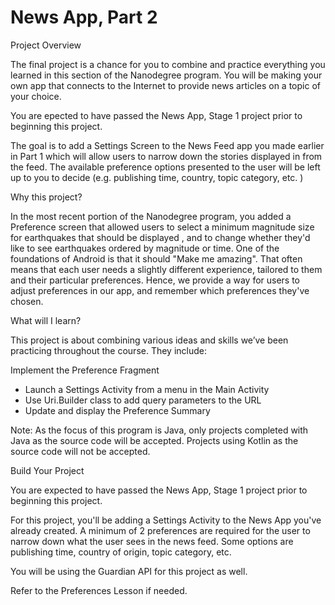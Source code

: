 # News App, Part 2 

Project Overview 

The final project is a chance for you to combine and practice everything you learned in this section of the Nanodegree program. You will be making your own app that connects to the Internet to provide news articles on a topic of your choice. 

You are epected to have passed the News App, Stage 1 project prior to beginning this project. 

The goal is to add a Settings Screen to the News Feed app you made earlier in Part 1 which will allow users to narrow down the stories displayed in from the feed. The available preference options presented to the user will be left up to you to decide (e.g. publishing time, country, topic category, etc. ) 

Why this project? 

In the most recent portion of the Nanodegree program, you added a Preference screen that allowed users to select a minimum magnitude size for earthquakes that should be displayed , and to change whether they'd like to see earthquakes ordered by magnitude or time. One of the foundations of Android is that it should "Make me amazing". That often means that each user needs a slightly different experience, tailored to them and their particular preferences. Hence, we provide a way for users to adjust preferences in our app, and remember which preferences they've chosen. 

What will I learn? 

This project is about combining various ideas and skills we’ve been practicing throughout the course. They include: 

Implement the Preference Fragment 

* Launch a Settings Activity from a menu in the Main Activity 
* Use Uri.Builder class to add query parameters to the URL 
* Update and display the Preference Summary 

Note: As the focus of this program is Java, only projects completed with Java as the source code will be accepted. Projects using Kotlin as the source code will not be accepted. 

Build Your Project 

You are expected to have passed the News App, Stage 1 project prior to beginning this project. 

For this project, you'll be adding a Settings Activity to the News App you've already created. A minimum of 2 preferences are required for the user to narrow down what the user sees in the news feed. Some options are publishing time, country of origin, topic category, etc. 

You will be using the Guardian API for this project as well. 

Refer to the Preferences Lesson if needed. 
